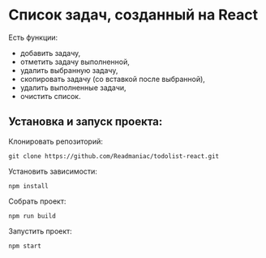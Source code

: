 # Список задач, созданный на React

Есть функции:
- добавить задачу,
- отметить задачу выполненной,
- удалить выбранную задачу,
- скопировать задачу (со вставкой после выбранной),
- удалить выполненные задачи,
- очистить список.

## Установка и запуск проекта:

Клонировать репозиторий:

    git clone https://github.com/Readmaniac/todolist-react.git

Установить зависимости:

    npm install

Собрать проект:

    npm run build

Запустить проект:

    npm start
